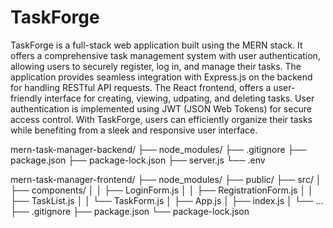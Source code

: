 # TaskForge
TaskForge is a full-stack web application built using the MERN stack. It offers a comprehensive task management system with user authentication, allowing users to securely register, log in, and manage their tasks. The application provides seamless integration with Express.js on the backend for handling RESTful API requests. The React frontend, offers a user-friendly interface for creating, viewing, udpating, and deleting tasks. User authentication is implemented using JWT (JSON Web Tokens) for secure access control. With TaskForge, users can efficiently organize their tasks while benefiting from a sleek and responsive user interface.

mern-task-manager-backend/
├── node_modules/
├── .gitignore
├── package.json
├── package-lock.json
├── server.js
└── .env

mern-task-manager-frontend/
├── node_modules/
├── public/
├── src/
│   ├── components/
│   │   ├── LoginForm.js
│   │   ├── RegistrationForm.js
│   │   ├── TaskList.js
│   │   └── TaskForm.js
│   ├── App.js
│   ├── index.js
│   └── ...
├── .gitignore
├── package.json
└── package-lock.json

